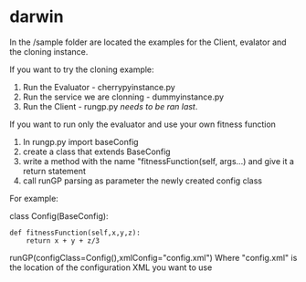 darwin
======

In the /sample folder are located the examples for the Client, evalator and the cloning instance. 

If you want to try the cloning example:
1. Run the Evaluator - cherrypyinstance.py
2. Run the service we are clonning - dummyinstance.py 
3. Run the Client - rungp.py *needs to be ran last*.

If you want to run only the evaluator and use your own fitness function

1. In rungp.py import baseConfig
2. create a class that extends BaseConfig
3. write a method with the name "fitnessFunction(self, args...) and give it a return statement
4. call runGP parsing as parameter the newly created config class

For example:

class Config(BaseConfig):

    def fitnessFunction(self,x,y,z):
        return x + y + z/3

runGP(configClass=Config(),xmlConfig="config.xml")
Where "config.xml" is the location of the configuration XML you want to use


